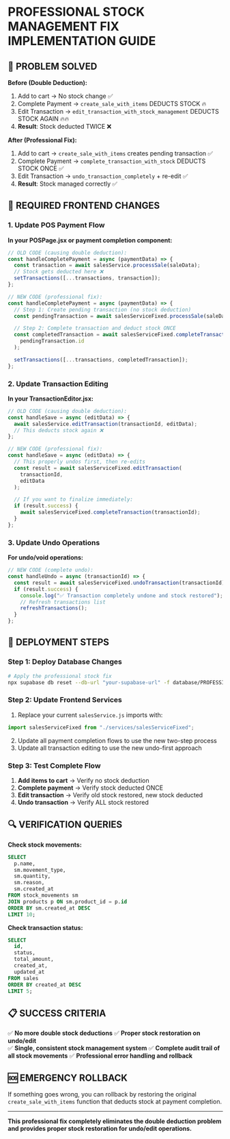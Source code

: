 # PROFESSIONAL STOCK MANAGEMENT FIX IMPLEMENTATION GUIDE

## 🎯 PROBLEM SOLVED

**Before (Double Deduction):**

1. Add to cart → No stock change ✅
2. Complete Payment → `create_sale_with_items` DEDUCTS STOCK 🔥
3. Edit Transaction → `edit_transaction_with_stock_management` DEDUCTS STOCK AGAIN 🔥🔥
4. **Result**: Stock deducted TWICE ❌

**After (Professional Fix):**

1. Add to cart → `create_sale_with_items` creates pending transaction ✅
2. Complete Payment → `complete_transaction_with_stock` DEDUCTS STOCK ONCE ✅
3. Edit Transaction → `undo_transaction_completely` + re-edit ✅
4. **Result**: Stock managed correctly ✅

## 🔧 REQUIRED FRONTEND CHANGES

### 1. Update POS Payment Flow

**In your POSPage.jsx or payment completion component:**

```javascript
// OLD CODE (causing double deduction):
const handleCompletePayment = async (paymentData) => {
  const transaction = await salesService.processSale(saleData);
  // Stock gets deducted here ❌
  setTransactions([...transactions, transaction]);
};

// NEW CODE (professional fix):
const handleCompletePayment = async (paymentData) => {
  // Step 1: Create pending transaction (no stock deduction)
  const pendingTransaction = await salesServiceFixed.processSale(saleData);

  // Step 2: Complete transaction and deduct stock ONCE
  const completedTransaction = await salesServiceFixed.completeTransaction(
    pendingTransaction.id
  );

  setTransactions([...transactions, completedTransaction]);
};
```

### 2. Update Transaction Editing

**In your TransactionEditor.jsx:**

```javascript
// OLD CODE (causing double deduction):
const handleSave = async (editData) => {
  await salesService.editTransaction(transactionId, editData);
  // This deducts stock again ❌
};

// NEW CODE (professional fix):
const handleSave = async (editData) => {
  // This properly undos first, then re-edits
  const result = await salesServiceFixed.editTransaction(
    transactionId,
    editData
  );

  // If you want to finalize immediately:
  if (result.success) {
    await salesServiceFixed.completeTransaction(transactionId);
  }
};
```

### 3. Update Undo Operations

**For undo/void operations:**

```javascript
// NEW CODE (complete undo):
const handleUndo = async (transactionId) => {
  const result = await salesServiceFixed.undoTransaction(transactionId);
  if (result.success) {
    console.log("✅ Transaction completely undone and stock restored");
    // Refresh transactions list
    refreshTransactions();
  }
};
```

## 🚀 DEPLOYMENT STEPS

### Step 1: Deploy Database Changes

```bash
# Apply the professional stock fix
npx supabase db reset --db-url "your-supabase-url" -f database/PROFESSIONAL_STOCK_DEDUCTION_FIX.sql
```

### Step 2: Update Frontend Services

1. Replace your current `salesService.js` imports with:

```javascript
import salesServiceFixed from "./services/salesServiceFixed";
```

2. Update all payment completion flows to use the new two-step process
3. Update all transaction editing to use the new undo-first approach

### Step 3: Test Complete Flow

1. **Add items to cart** → Verify no stock deduction
2. **Complete payment** → Verify stock deducted ONCE
3. **Edit transaction** → Verify old stock restored, new stock deducted
4. **Undo transaction** → Verify ALL stock restored

## 🔍 VERIFICATION QUERIES

**Check stock movements:**

```sql
SELECT
  p.name,
  sm.movement_type,
  sm.quantity,
  sm.reason,
  sm.created_at
FROM stock_movements sm
JOIN products p ON sm.product_id = p.id
ORDER BY sm.created_at DESC
LIMIT 10;
```

**Check transaction status:**

```sql
SELECT
  id,
  status,
  total_amount,
  created_at,
  updated_at
FROM sales
ORDER BY created_at DESC
LIMIT 5;
```

## 📋 SUCCESS CRITERIA

✅ **No more double stock deductions**
✅ **Proper stock restoration on undo/edit**  
✅ **Single, consistent stock management system**
✅ **Complete audit trail of all stock movements**
✅ **Professional error handling and rollback**

## 🆘 EMERGENCY ROLLBACK

If something goes wrong, you can rollback by restoring the original `create_sale_with_items` function that deducts stock at payment completion.

---

**This professional fix completely eliminates the double deduction problem and provides proper stock restoration for undo/edit operations.**
